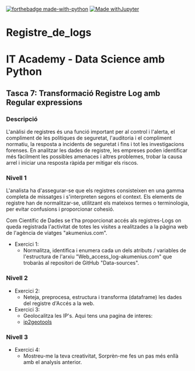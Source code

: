 [![forthebadge made-with-python](http://ForTheBadge.com/images/badges/made-with-python.svg)](https://www.python.org/)
[![Made withJupyter](https://img.shields.io/badge/Made%20with-Jupyter-orange?style=for-the-badge&logo=Jupyter)](https://jupyter.org/try)

# Registre_de_logs

# IT Academy - Data Science amb Python

## Tasca 7: Transformació Registre Log amb Regular expressions

### Descripció

L'anàlisi de registres és una funció important per al control i l'alerta, el compliment de les polítiques de seguretat, l'auditoria i el compliment normatiu, la resposta a incidents de seguretat i fins i tot les investigacions forenses. En analitzar les dades de registre, les empreses poden identificar més fàcilment les possibles amenaces i altres problemes, trobar la causa arrel i iniciar una resposta ràpida per mitigar els riscos.

### Nivell 1

L'analista ha d'assegurar-se que els registres consisteixen en una gamma completa de missatges i s'interpreten segons el context. Els elements de registre han de normalitzar-se, utilitzant els mateixos termes o terminologia, per evitar confusions i proporcionar cohesió.

Com Científic de Dades se t'ha proporcionat accés als registres-Logs on queda registrada l'activitat de totes les visites a realitzades a la pàgina web de l'agència de viatges "akumenius.com".

- Exercici 1:
  - Normalitza, identifica i enumera cada un dels atributs / variables de l'estructura de l'arxiu "Web_access_log-akumenius.com" que trobaràs al repositori de GitHub "Data-sources".

### Nivell 2

- Exercici 2:
  - Neteja, preprocesa, estructura i transforma (dataframe) les dades del registre d'Accés a la web.
- Exercici 3:
  - Geolocalitza les IP's. Aqui tens una pagina de interes:
  - [ip2geotools](https://pypi.org/project/ip2geotools/)

### Nivell 3

- Exercici 4:
  - Mostreu-me la teva creativitat, Sorprèn-me fes un pas més enllà amb el analysis anterior.